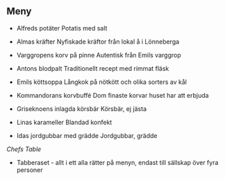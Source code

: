 ## Meny

- Alfreds potäter
Potatis med salt

- Almas kräfter
Nyfiskade kräftor från lokal å i Lönneberga

- Varggropens korv på pinne
Autentisk från Emils varggrop

- Antons blodpalt
Traditionellt recept med rimmat fläsk

- Emils köttsoppa
Långkok på nötkött och olika sorters av kål

- Kommandorans korvbuffé
Dom finaste korvar huset har att erbjuda

- Griseknoens inlagda körsbär
Körsbär, ej jästa

- Linas karameller
Blandad konfekt

- Idas jordgubbar med grädde
Jordgubbar, grädde

_Chefs Table_
- Tabberaset - allt i ett
alla rätter på menyn, endast till sällskap över fyra personer